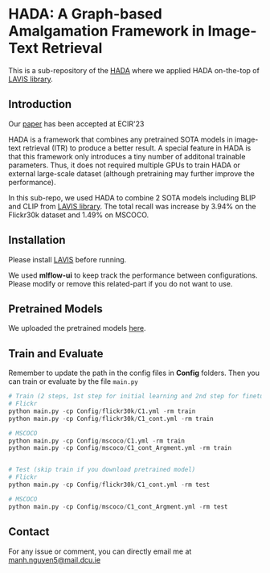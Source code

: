 # HADA: A Graph-based Amalgamation Framework in Image-Text Retrieval
This is a sub-repository of the [HADA](https://github.com/m2man/HADA) where we applied HADA on-the-top of [LAVIS library](https://github.com/salesforce/LAVIS).

## Introduction
Our [paper](https://link.springer.com/chapter/10.1007/978-3-031-28244-7_45) has been accepted at ECIR'23

HADA is a framework that combines any pretrained SOTA models in image-text retrieval (ITR) to produce a better result. A special feature in HADA is that this framework only introduces a tiny number of additonal trainable parameters. Thus, it does not required multiple GPUs to train HADA or external large-scale dataset (although pretraining may further improve the performance).

In this sub-repo, we used HADA to combine 2 SOTA models including BLIP and CLIP from [LAVIS library](https://github.com/salesforce/LAVIS). The total recall was increase by 3.94% on the Flickr30k dataset and 1.49% on MSCOCO. 

## Installation
Please install [LAVIS](https://github.com/salesforce/LAVIS) before running.

We used **mlflow-ui** to keep track the performance between configurations. Please modify or remove this related-part if you do not want to use.

## Pretrained Models
We uploaded the pretrained models [here](https://drive.google.com/drive/folders/17_AYT9wNiVNAgZdgClMRDewcmzZye66d?usp=share_link).

## Train and Evaluate
Remember to update the path in the config files in **Config** folders. Then you can train or evaluate by the file `main.py`

```python
# Train (2 steps, 1st step for initial learning and 2nd step for finetuning)
# Flickr
python main.py -cp Config/flickr30k/C1.yml -rm train
python main.py -cp Config/flickr30k/C1_cont.yml -rm train

# MSCOCO
python main.py -cp Config/mscoco/C1.yml -rm train
python main.py -cp Config/mscoco/C1_cont_Argment.yml -rm train


# Test (skip train if you download pretrained model)
# Flickr
python main.py -cp Config/flickr30k/C1_cont.yml -rm test

# MSCOCO
python main.py -cp Config/mscoco/C1_cont_Argment.yml -rm test
```

## Contact
For any issue or comment, you can directly email me at manh.nguyen5@mail.dcu.ie